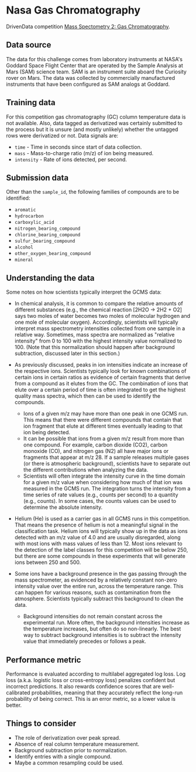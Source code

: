 # Nasa Gas Chromatography

 DrivenData competition [Mass Spectometry 2: Gas Chromatography](https://www.drivendata.org/competitions/97/nasa-mars-gcms/page/519/).

## Data source

The data for this challenge comes from laboratory instruments at NASA's Goddard Space Flight Center that are operated by the Sample Analysis at Mars (SAM) science team. SAM is an instrument suite aboard the Curiosity rover on Mars. The data was collected by commercially manufactured instruments that have been configured as SAM analogs at Goddard.

## Training data

For this competition gas chromatography (GC) column temperature data is not available. Also, data tagged as derivatized was certainly submitted to the process but it is unsure (and mostly unlikely) whether the untagged rows were derivatized or not. Data signals are:

- `time` - Time in seconds since start of data collection.
- `mass` - Mass-to-charge ratio (m/z) of ion being measured.
- `intensity` - Rate of ions detected, per second.

## Submission data

Other than the `sample_id`, the following families of compounds are to be identified:

- `aromatic`
- `hydrocarbon`
- `carboxylic_acid`
- `nitrogen_bearing_compound`
- `chlorine_bearing_compound`
- `sulfur_bearing_compound`
- `alcohol`
- `other_oxygen_bearing_compound`
- `mineral`

## Understanding the data

Some notes on how scientists typically interpret the GCMS data:

- In chemical analysis, it is common to compare the relative amounts of different substances (e.g., the chemical reaction [2H2O → 2H2 + O2] says two moles of water becomes two moles of molecular hydrogen and one mole of molecular oxygen). Accordingly, scientists will typically interpret mass spectrometry intensities collected from one sample in a relative way. Sometimes, mass spectra are normalized as "relative intensity" from 0 to 100 with the highest intensity value normalized to 100. (Note that this normalization should happen after background subtraction, discussed later in this section.)

- As previously discussed, peaks in ion intensities indicate an increase of the respective ions. Scientists typically look for known combinations of certain ions in certain ratios as evidence of certain fragments that derive from a compound as it elutes from the GC. The combination of ions that elute over a certain period of time is often integrated to get the highest quality mass spectra, which then can be used to identify the compounds.
  + Ions of a given m/z may have more than one peak in one GCMS run. This means that there were different compounds that contain that ion fragment that elute at different times eventually leading to that ion being detected.
  + It can be possible that ions from a given m/z result from more than one compound. For example, carbon dioxide (CO2), carbon monoxide (CO), and nitrogen gas (N2) all have major ions or fragments that appear at m/z 28. If a sample releases multiple gases (or there is atmospheric background), scientists have to separate out the different contributions when analyzing the data.
  + Scientists will often integrate the intensity curve in the time domain for a given m/z value when considering how much of that ion was measured in the GCMS run. The integration turns the intensity from a time series of rate values (e.g., counts per second) to a quantity (e.g., counts). In some cases, the counts values can be used to determine the absolute intensity.

- Helium (He) is used as a carrier gas in all GCMS runs in this competition. That means the presence of helium is not a meaningful signal in the classification task. Helium ions will typically show up in the data as ions detected with an m/z value of 4.0 and are usually disregarded, along with most ions with mass values of less than 12. Most ions relevant to the detection of the label classes for this competition will be below 250, but there are some compounds in these experiments that will generate ions between 250 and 500.

- Some ions have a background presence in the gas passing through the mass spectrometer, as evidenced by a relatively constant non-zero intensity value over the entire run, across the temperature range. This can happen for various reasons, such as contamination from the atmosphere. Scientists typically subtract this background to clean the data.
  + Background intensities do not remain constant across the experimental run. More often, the background intensities increase as the temperature increases, but often do so non-linearly. The best way to subtract background intensities is to subtract the intensity value that immediately precedes or follows a peak.

## Performance metric

Performance is evaluated according to multilabel aggregated log loss. Log loss (a.k.a. logistic loss or cross-entropy loss) penalizes confident but incorrect predictions. It also rewards confidence scores that are well-calibrated probabilities, meaning that they accurately reflect the long-run probability of being correct. This is an error metric, so a lower value is better.

## Things to consider

- The role of derivatization over peak spread.
- Absence of real column temperature measurement.
- Background subtraction prior to normalization.
- Identify entries with a single compound.
- Maybe a common resampling could be used.
